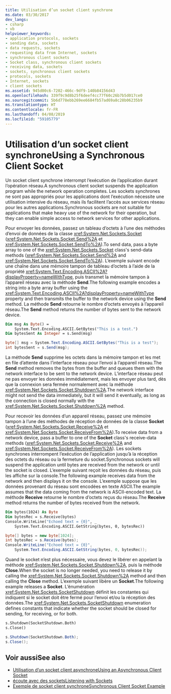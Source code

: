 ```yaml
---
title: Utilisation d’un socket client synchrone
ms.date: 03/30/2017
dev_langs:
- csharp
- vb
helpviewer_keywords:
- application protocols, sockets
- sending data, sockets
- data requests, sockets
- requesting data from Internet, sockets
- synchronous client sockets
- Socket class, synchronous client sockets
- receiving data, sockets
- sockets, synchronous client sockets
- protocols, sockets
- Internet, sockets
- client sockets
ms.assetid: 945d00c6-7202-466c-9df9-140b84156d43
ms.openlocfilehash: 339f9c9d8b25f6deef4cc77f60c26b7b5d017ce0
ms.sourcegitcommit: 5b6d778ebb269ee6684fb57ad69a8c28b06235b9
ms.translationtype: HT
ms.contentlocale: fr-FR
ms.lasthandoff: 04/08/2019
ms.locfileid: "59105779"
---
```

# <a name="using-a-synchronous-client-socket"></a><span data-ttu-id="16519-102">Utilisation d’un socket client synchrone</span><span class="sxs-lookup"><span data-stu-id="16519-102">Using a Synchronous Client Socket</span></span>
<span data-ttu-id="16519-103">Un socket client synchrone interrompt l’exécution de l’application durant l’opération réseau.</span><span class="sxs-lookup"><span data-stu-id="16519-103">A synchronous client socket suspends the application program while the network operation completes.</span></span> <span data-ttu-id="16519-104">Les sockets synchrones ne sont pas appropriés pour les applications dont l’exécution nécessite une utilisation intensive du réseau, mais ils facilitent l’accès aux services réseau pour les autres applications.</span><span class="sxs-lookup"><span data-stu-id="16519-104">Synchronous sockets are not suitable for applications that make heavy use of the network for their operation, but they can enable simple access to network services for other applications.</span></span>  
  
 <span data-ttu-id="16519-105">Pour envoyer les données, passez un tableau d’octets à l’une des méthodes d’envoi de données de la classe <xref:System.Net.Sockets.Socket> (<xref:System.Net.Sockets.Socket.Send%2A> et <xref:System.Net.Sockets.Socket.SendTo%2A>).</span><span class="sxs-lookup"><span data-stu-id="16519-105">To send data, pass a byte array to one of the <xref:System.Net.Sockets.Socket> class's send-data methods (<xref:System.Net.Sockets.Socket.Send%2A> and <xref:System.Net.Sockets.Socket.SendTo%2A>).</span></span> <span data-ttu-id="16519-106">L’exemple suivant encode une chaîne dans une mémoire tampon de tableau d’octets à l’aide de la propriété <xref:System.Text.Encoding.ASCII%2A?displayProperty=nameWithType>, puis transmet la mémoire tampon à l’appareil réseau avec la méthode **Send**.</span><span class="sxs-lookup"><span data-stu-id="16519-106">The following example encodes a string into a byte array buffer using the <xref:System.Text.Encoding.ASCII%2A?displayProperty=nameWithType> property and then transmits the buffer to the network device using the **Send** method.</span></span> <span data-ttu-id="16519-107">La méthode **Send** retourne le nombre d’octets envoyés à l’appareil réseau.</span><span class="sxs-lookup"><span data-stu-id="16519-107">The **Send** method returns the number of bytes sent to the network device.</span></span>  
  
```vb  
Dim msg As Byte() = _  
    System.Text.Encoding.ASCII.GetBytes("This is a test.")  
Dim bytesSent As Integer = s.Send(msg)  
```  
  
```csharp  
byte[] msg = System.Text.Encoding.ASCII.GetBytes("This is a test");  
int bytesSent = s.Send(msg);  
```  
  
 <span data-ttu-id="16519-108">La méthode **Send** supprime les octets dans la mémoire tampon et les met en file d’attente dans l’interface réseau pour l’envoi à l’appareil réseau.</span><span class="sxs-lookup"><span data-stu-id="16519-108">The **Send** method removes the bytes from the buffer and queues them with the network interface to be sent to the network device.</span></span> <span data-ttu-id="16519-109">L’interface réseau peut ne pas envoyer les données immédiatement, mais les envoyer plus tard, dès que la connexion sera fermée normalement avec la méthode <xref:System.Net.Sockets.Socket.Shutdown%2A>.</span><span class="sxs-lookup"><span data-stu-id="16519-109">The network interface might not send the data immediately, but it will send it eventually, as long as the connection is closed normally with the <xref:System.Net.Sockets.Socket.Shutdown%2A> method.</span></span>  
  
 <span data-ttu-id="16519-110">Pour recevoir les données d’un appareil réseau, passez une mémoire tampon à l’une des méthodes de réception de données de la classe **Socket** (<xref:System.Net.Sockets.Socket.Receive%2A> et <xref:System.Net.Sockets.Socket.ReceiveFrom%2A>).</span><span class="sxs-lookup"><span data-stu-id="16519-110">To receive data from a network device, pass a buffer to one of the **Socket** class's receive-data methods (<xref:System.Net.Sockets.Socket.Receive%2A> and <xref:System.Net.Sockets.Socket.ReceiveFrom%2A>).</span></span> <span data-ttu-id="16519-111">Les sockets synchrones interrompent l’exécution de l’application jusqu’à la réception des octets du réseau ou la fermeture du socket.</span><span class="sxs-lookup"><span data-stu-id="16519-111">Synchronous sockets will suspend the application until bytes are received from the network or until the socket is closed.</span></span> <span data-ttu-id="16519-112">L’exemple suivant reçoit les données du réseau, puis les affiche sur la console.</span><span class="sxs-lookup"><span data-stu-id="16519-112">The following example receives data from the network and then displays it on the console.</span></span> <span data-ttu-id="16519-113">L’exemple suppose que les données provenant du réseau sont encodées en texte ASCII.</span><span class="sxs-lookup"><span data-stu-id="16519-113">The example assumes that the data coming from the network is ASCII-encoded text.</span></span> <span data-ttu-id="16519-114">La méthode **Receive** retourne le nombre d’octets reçus du réseau.</span><span class="sxs-lookup"><span data-stu-id="16519-114">The **Receive** method returns the number of bytes received from the network.</span></span>  
  
```vb  
Dim bytes(1024) As Byte  
Dim bytesRec = s.Receive(bytes)  
Console.WriteLine("Echoed text = {0}", _  
    System.Text.Encoding.ASCII.GetString(bytes, 0, bytesRec))  
```  
  
```csharp  
byte[] bytes = new byte[1024];  
int bytesRec = s.Receive(bytes);  
Console.WriteLine("Echoed text = {0}",  
    System.Text.Encoding.ASCII.GetString(bytes, 0, bytesRec));  
```  
  
 <span data-ttu-id="16519-115">Quand le socket n’est plus nécessaire, vous devez le libérer en appelant la méthode <xref:System.Net.Sockets.Socket.Shutdown%2A>, puis la méthode **Close**.</span><span class="sxs-lookup"><span data-stu-id="16519-115">When the socket is no longer needed, you need to release it by calling the <xref:System.Net.Sockets.Socket.Shutdown%2A> method and then calling the **Close** method.</span></span> <span data-ttu-id="16519-116">L’exemple suivant libère un **Socket**.</span><span class="sxs-lookup"><span data-stu-id="16519-116">The following example releases a **Socket**.</span></span> <span data-ttu-id="16519-117">L’énumération <xref:System.Net.Sockets.SocketShutdown> définit les constantes qui indiquent si le socket doit être fermé pour l’envoi et/ou la réception des données.</span><span class="sxs-lookup"><span data-stu-id="16519-117">The <xref:System.Net.Sockets.SocketShutdown> enumeration defines constants that indicate whether the socket should be closed for sending, for receiving, or for both.</span></span>  
  
```vb  
s.Shutdown(SocketShutdown.Both)  
s.Close()  
```  
  
```csharp  
s.Shutdown(SocketShutdown.Both);  
s.Close();  
```  
  
## <a name="see-also"></a><span data-ttu-id="16519-118">Voir aussi</span><span class="sxs-lookup"><span data-stu-id="16519-118">See also</span></span>

- [<span data-ttu-id="16519-119">Utilisation d’un socket client asynchrone</span><span class="sxs-lookup"><span data-stu-id="16519-119">Using an Asynchronous Client Socket</span></span>](../../../docs/framework/network-programming/using-an-asynchronous-client-socket.md)
- [<span data-ttu-id="16519-120">écoute avec des sockets</span><span class="sxs-lookup"><span data-stu-id="16519-120">Listening with Sockets</span></span>](../../../docs/framework/network-programming/listening-with-sockets.md)
- [<span data-ttu-id="16519-121">Exemple de socket client synchrone</span><span class="sxs-lookup"><span data-stu-id="16519-121">Synchronous Client Socket Example</span></span>](../../../docs/framework/network-programming/synchronous-client-socket-example.md)
